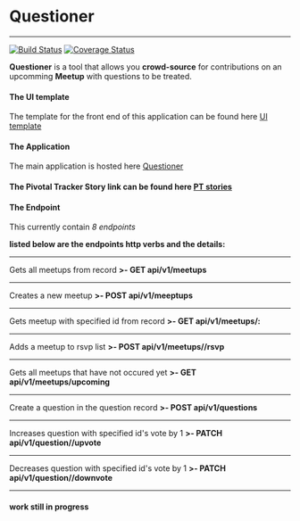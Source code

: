 # Questioner 
____
[![Build Status](https://travis-ci.com/swisskid95/Questioner.svg?branch=develop)](https://travis-ci.com/swisskid95/Questioner)
[![Coverage Status](https://coveralls.io/repos/github/swisskid95/Questioner/badge.svg?branch=develop)](https://coveralls.io/github/swisskid95/Questioner?branch=develop)

 **Questioner** is a tool that allows you **crowd-source** for contributions on an upcomming **Meetup** with questions to be treated.

#### The UI template

The template for the front end of this application can be found here [UI template](https://swisskid95.github.io/Questioner/UI/index.html) 

#### The Application

The main application is hosted here [Questioner](https://sanusi-questioner-server.herokuapp.com/api/v1)

#### The Pivotal Tracker Story link can be found here [PT stories](https://www.pivotaltracker.com/n/projects/2232638)

#### The Endpoint

This currently contain *8 endpoints* 

__listed below are the endpoints http verbs and the details:__

____

  Gets all meetups from record
**>- GET api/v1/meetups**
____

  Creates a new meetup
**>- POST api/v1/meeptups**
____

  Gets meetup with specified id from record
**>- GET api/v1/meetups/:<meetupsID>**
____

  Adds a meetup to rsvp list
**>- POST api/v1/meetups/<meetupID>/rsvp**
____

   Gets all meetups that have not occured yet
**>- GET api/v1/meetups/upcoming**

____

   Create a question in the question record
**>- POST api/v1/questions**

____

   Increases question with specified id's vote by 1
**>- PATCH api/v1/question/<questionID>/upvote**

_____
   Decreases question with specified id's vote by 1
**>- PATCH api/v1/question/<questionID>/downvote**
____

#### work still in progress
